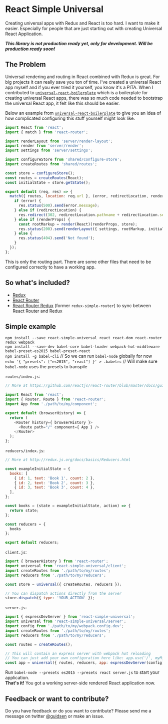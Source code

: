 # React Simple Universal
Creating universal apps with Redux and React is too hard. I want to make it easier. Especially for people that are just starting out with creating Universal React Application.

_**This library is not production ready yet, only for development. Will be production ready soon!**_

## The Problem
Universal rendering and routing in React combined with Redux is great. For big projects it can really save you ton of time.
I've created a universal React app myself and if you ever tried it yourself, you know it's a PITA. 
When I contributed to [`universal-react-boilerplate`](https://github.com/cloverfield-tools/universal-react-boilerplate) which is a boilerplate for creating universal React apps, there was so much code needed to bootstrap the universal React app, it felt like this should be easier.

Below an example from [`universal-react-boilerplate`](https://github.com/cloverfield-tools/universal-react-boilerplate) to give you an idea of how complicated configuring this stuff yourself might look like.

```javascript
import React from 'react';
import { match } from 'react-router';

import renderLayout from 'server/render-layout';
import render from 'server/render';
import settings from 'server/settings';

import configureStore from 'shared/configure-store';
import createRoutes from 'shared/routes';

const store = configureStore();
const routes = createRoutes(React);
const initialState = store.getState();

export default (req, res) => {
  match({ routes, location: req.url }, (error, redirectLocation, renderProps) => {
    if (error) {
      res.status(500).send(error.message);
    } else if (redirectLocation) {
      res.redirect(302, redirectLocation.pathname + redirectLocation.search);
    } else if (renderProps) {
      const rootMarkup = render(React)(renderProps, store);
      res.status(200).send(renderLayout({ settings, rootMarkup, initialState }));
    } else {
      res.status(404).send('Not found');
    }
  });
};
```

This is only the routing part. There are some other files that need to be configured correctly to have a working app.

## So what's included?
- [Redux](https://github.com/rackt/redux)
- [React Router](https://github.com/rackt/react-router)
- [React Router Redux](https://github.com/rackt/react-router-redux) (former `redux-simple-router`) to sync between React Router and Redux

## Simple example

`npm install --save react-simple-universal react react-dom react-router redux webpack`  
`npm install --save-dev babel-core babel-loader webpack-hot-middleware babel-preset-es2015 babel-preset-react`  
`npm install -g babel-cli` // So we can run `babel-node` globally for now  
`echo '{ "presets": ["es2015", "react"] }' > .babelrc` // Will make sure `babel-node` uses the presets to transpile

`routes/index.js`:
```javascript
// More at https://github.com/reactjs/react-router/blob/master/docs/guides/RouteConfiguration.md

import React from 'react';
import { Router, Route } from 'react-router';
import App from './path/to/my/component';

export default (browserHistory) => {
  return (
    <Router history={ browserHistory }>
      <Route path="/" component={ App } />
    </Router>
  );
};
```

`reducers/index.js`:
```javascript
// More at http://redux.js.org/docs/basics/Reducers.html

const exampleInitialState = {
  books: [
    { id: 1, text: 'Book 1', count: 2 },
    { id: 2, text: 'Book 2', count: 3 },
    { id: 3, text: 'Book 3', count: 4 },
  ],
};

const books = (state = exampleInitialState, action) => {
  return state;
};

const reducers = {
  books
};

export default reducers;
```

`client.js`:
```javascript
import { browserHistory } from 'react-router';
import universal from 'react-simple-universal/client';
import createRoutes from './path/to/my/routes';
import reducers from './path/to/my/reducers';

const store = universal({ createRoutes, reducers });

// You can dispatch actions directly from the server
store.dispatch({ type: 'YOUR_ACTION' });
```

`server.js`:
```javascript
import { expressDevServer } from 'react-simple-universal';
import universal from 'react-simple-universal/server';
import config from './path/to/my/webpack.config.dev';
import createRoutes from './path/to/my/routes';
import reducers from './path/to/my/reducers';

const routes = createRoutes();

// This will contain an express server with webpack hot reloading
// You can just add your own configuration here like: app.use('/', myMiddleware)
const app = universal({ routes, reducers, app: expressDevServer(config) });
```

Run `babel-node --presets es2015 --presets react server.js` to start your application.  
**That's it!** You got a working server-side rendered React application now.

## Feedback or want to contribute?
Do you have feedback or do you want to contribute? Please send me a message on twitter [@guidsen](https://twitter.com/guidsen) or make an issue.
